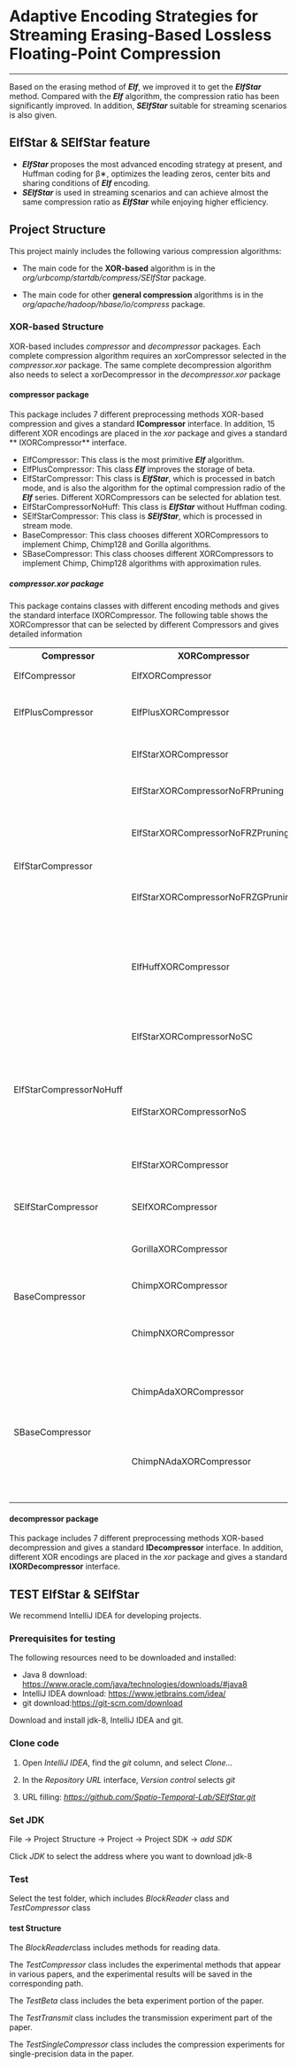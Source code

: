 # Adaptive Encoding Strategies for Streaming Erasing-Based Lossless Floating-Point Compression

***
Based on the erasing method of ***Elf***, we improved it to get the ***ElfStar*** method. Compared with the ***Elf***
algorithm, the compression ratio has been significantly improved. In addition, ***SElfStar*** suitable for streaming
scenarios is also given.

## ElfStar & SElfStar feature

- ***ElfStar*** proposes the most advanced encoding strategy at present, and Huffman coding for β∗, optimizes the leading zeros, center bits
  and sharing conditions of ***Elf*** encoding.
- ***SElfStar*** is used in streaming scenarios and can achieve almost the same compression ratio as ***ElfStar***
  while enjoying higher efficiency.

## Project Structure

This project mainly includes the following various compression algorithms:

- The main code for the **XOR-based** algorithm is in the *org/urbcomp/startdb/compress/SElfStar* package.

- The main code for other **general compression** algorithms is in the *org/apache/hadoop/hbase/io/compress* package.

### XOR-based Structure

XOR-based includes *compressor* and *decompressor* packages. Each complete compression algorithm requires an
xorCompressor selected in the *compressor.xor* package. The same complete decompression algorithm also needs to select a
xorDecompressor in the *decompressor.xor* package

#### compressor package

This package includes 7 different preprocessing methods XOR-based compression and gives a standard **ICompressor**
interface. In addition, 15 different XOR encodings are placed in the *xor* package and gives a standard **
IXORCompressor**
interface.

- ElfCompressor: This class is the most primitive ***Elf*** algorithm.
- ElfPlusCompressor: This class ***Elf*** improves the storage of beta.
- ElfStarCompressor: This class is ***ElfStar***, which is processed in batch mode, and is also the algorithm for the
  optimal compression radio of the ***Elf*** series. Different XORCompressors can be selected for ablation test.
- ElfStarCompressorNoHuff: This class is ***ElfStar*** without Huffman coding.
- SElfStarCompressor: This class is ***SElfStar***, which is processed in stream mode.
- BaseCompressor: This class chooses different XORCompressors to implement Chimp, Chimp128 and Gorilla algorithms.
- SBaseCompressor: This class chooses different XORCompressors to implement Chimp, Chimp128 algorithms with approximation rules.

##### compressor.xor package

This package contains classes with different encoding methods and gives the standard interface IXORCompressor. The
following table shows the XORCompressor that can be selected by different Compressors and gives detailed information

<table>
  <tr>
    <th>Compressor</th>
    <th colspan="1">XORCompressor</th>
    <th>Detailed</th>
  </tr>
  <tr>
    <td rowspan="1">ElfCompressor</td>
    <td>ElfXORCompressor</td>
    <td>The original Elf algorithm.</td>
  </tr>
  <tr>
    <td rowspan="1">ElfPlusCompressor</td>
    <td>ElfPlusXORCompressor</td>
    <td>Optimized the Elf algorithm for beta storage.</td>
  </tr>
<tr>
    <td rowspan="5">ElfStarCompressor</td>
    <td>ElfStarXORCompressor</td>
    <td>Complete Elf* compression algorithm</td>
  </tr>
<tr>
    <td>ElfStarXORCompressorNoFRPruning</td>
    <td>Elf∗ without Front-Rear Pruning</td>
  </tr>
<tr>
    <td>ElfStarXORCompressorNoFRZPruning</td>
    <td>Elf∗ without Front-Rear Pruning and Zero Pruning</td>
  </tr>
<tr>
    <td>ElfStarXORCompressorNoFRZGPruning</td>
    <td>Elf∗ without Front-Rear Pruning, Zero Pruning and global pruning optimizations</td>
  </tr>
<tr>
    <td>ElfHuffXORCompressor</td>
    <td>Replacing the approximation rules in Elf∗ with Huffman trees</td>
  </tr>
  <tr>
    <td rowspan="3">ElfStarCompressorNoHuff</td>
    <td>ElfStarXORCompressorNoSC</td>
    <td>Elf∗ without Huffman coding, sharing condition and center bits optimizations</td>
  </tr> 
  <tr>
    <td>ElfStarXORCompressorNoS</td>
    <td>Elf∗ without Huffman coding and sharing condition optimizations</td>
  </tr>
  <tr>
    <td>ElfStarXORCompressor</td>
    <td>Elf∗ without Huffman coding for β∗</td>
  </tr>
  <tr>
    <td rowspan="1">SElfStarCompressor</td>
    <td>SElfXORCompressor</td>
    <td>Complete SElf* compression algorithm</td>
  </tr>
  <tr>
    <td rowspan="3">BaseCompressor</td>
    <td>GorillaXORCompressor</td>
    <td>Gorilla compression algorithm</td>
  </tr> 
  <tr>
    <td>ChimpXORCompressor</td>
    <td>Chimp compression algorithm</td>
  </tr>
  <tr>
    <td>ChimpNXORCompressor</td>
    <td>Chimp compression algorithm (set the parameter to 128)</td>
  </tr>
<tr>
    <td rowspan="2">SBaseCompressor</td>
    <td>ChimpAdaXORCompressor</td>
    <td>Chimp algorithm using approximation rules</td>
  </tr> 
  <tr>
    <td>ChimpNAdaXORCompressor</td>
    <td>Chimp algorithm using approximation rules (set the parameter to 128)</td>
  </tr>

</table>

#### decompressor package

This package includes 7 different preprocessing methods XOR-based decompression and gives a standard **IDecompressor**
interface. In addition, different XOR encodings are placed in the *xor* package and gives a standard **IXORDecompressor**
interface.

## TEST ElfStar & SElfStar

We recommend IntelliJ IDEA for developing projects.

### Prerequisites for testing

The following resources need to be downloaded and installed:

- Java 8 download: https://www.oracle.com/java/technologies/downloads/#java8
- IntelliJ IDEA download: https://www.jetbrains.com/idea/
- git download:https://git-scm.com/download

Download and install jdk-8, IntelliJ IDEA and git.

### Clone code

1. Open *IntelliJ IDEA*, find the *git* column, and select *Clone...*

2. In the *Repository URL* interface, *Version control* selects *git*

3. URL filling: *https://github.com/Spatio-Temporal-Lab/SElfStar.git*

### Set JDK

File -> Project Structure -> Project -> Project SDK -> *add SDK*

Click *JDK* to select the address where you want to download jdk-8

### Test

Select the test folder, which includes *BlockReader* class and *TestCompressor* class

#### test Structure

The *BlockReader*class includes methods for reading data.

The *TestCompressor* class includes the experimental methods that appear in various papers, and the experimental results
will be saved in the corresponding path.

The *TestBeta* class includes the beta experiment portion of the paper.

The *TestTransmit* class includes the transmission experiment part of the paper.

The *TestSingleCompressor* class includes the compression experiments for single-precision data in the paper.



